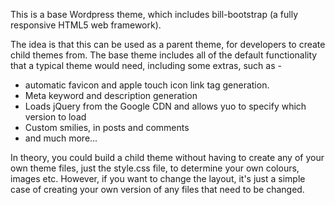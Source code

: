 This is a base Wordpress theme, which includes bill-bootstrap (a fully responsive HTML5 web framework).

The idea is that this can be used as a parent theme, for developers to create child themes from.
The base theme includes all of the default functionality that a typical theme would need, including some extras, such as -

* automatic favicon and apple touch icon link tag generation.
* Meta keyword and description generation
* Loads jQuery from the Google CDN and allows yuo to specify which version to load
* Custom smilies, in posts and comments
* and much more...

In theory, you could build a child theme without having to create any of your own theme files, just the style.css file, to determine your own colours, images etc.
However, if you want to change the layout, it's just a simple case of creating your own version of any files that need to be changed.